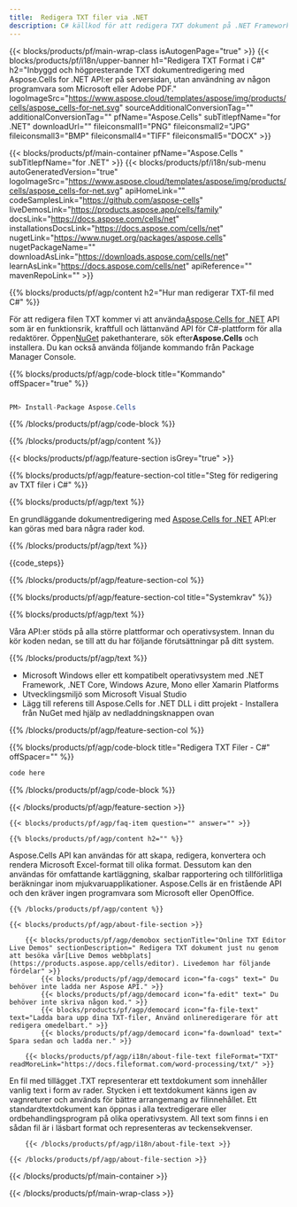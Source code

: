 ```yaml
---
title:  Redigera TXT filer via .NET
description: C# källkod för att redigera TXT dokument på .NET Framework, .NET Core, Windows Azure, Mono eller Xamarin Platforms.
---
```

{{< blocks/products/pf/main-wrap-class isAutogenPage="true" >}}
{{< blocks/products/pf/i18n/upper-banner h1="Redigera TXT Format i C#" h2="Inbyggd och högpresterande TXT dokumentredigering med Aspose.Cells for .NET API:er på serversidan, utan användning av någon programvara som Microsoft eller Adobe PDF." logoImageSrc="https://www.aspose.cloud/templates/aspose/img/products/cells/aspose_cells-for-net.svg" sourceAdditionalConversionTag="" additionalConversionTag="" pfName="Aspose.Cells" subTitlepfName="for .NET" downloadUrl="" fileiconsmall1="PNG" fileiconsmall2="JPG" fileiconsmall3="BMP" fileiconsmall4="TIFF" fileiconsmall5="DOCX" >}}

{{< blocks/products/pf/main-container pfName="Aspose.Cells " subTitlepfName="for .NET" >}}
{{< blocks/products/pf/i18n/sub-menu autoGeneratedVersion="true" logoImageSrc="https://www.aspose.cloud/templates/aspose/img/products/cells/aspose_cells-for-net.svg" apiHomeLink="" codeSamplesLink="https://github.com/aspose-cells" liveDemosLink="https://products.aspose.app/cells/family" docsLink="https://docs.aspose.com/cells/net" installationsDocsLink="https://docs.aspose.com/cells/net" nugetLink="https://www.nuget.org/packages/aspose.cells" nugetPackageName="" downloadAsLink="https://downloads.aspose.com/cells/net" learnAsLink="https://docs.aspose.com/cells/net" apiReference="" mavenRepoLink="" >}}

{{% blocks/products/pf/agp/content h2="Hur man redigerar TXT-fil med C#" %}}

 För att redigera filen TXT kommer vi att använda<a href="https://products.aspose.com/cells/net">Aspose.Cells for .NET</a> API som är en funktionsrik, kraftfull och lättanvänd API för C#-plattform för alla redaktörer. Öppen<a href="https://www.nuget.org/packages/aspose.cells">NuGet</a> pakethanterare, sök efter<b>Aspose.Cells</b> och installera. Du kan också använda följande kommando från Package Manager Console.

{{% blocks/products/pf/agp/code-block title="Kommando" offSpacer="true" %}}

```cs

PM> Install-Package Aspose.Cells

```

{{% /blocks/products/pf/agp/code-block %}}

{{% /blocks/products/pf/agp/content %}}

{{< blocks/products/pf/agp/feature-section isGrey="true" >}}

{{% blocks/products/pf/agp/feature-section-col title="Steg för redigering av TXT filer i C#" %}}

{{% blocks/products/pf/agp/text %}}

 En grundläggande dokumentredigering med
 [Aspose.Cells for .NET](https://products.aspose.com/cells/net) 
 API:er kan göras med bara några rader kod.

{{% /blocks/products/pf/agp/text %}}

{{code_steps}}

{{% /blocks/products/pf/agp/feature-section-col %}}

{{% blocks/products/pf/agp/feature-section-col title="Systemkrav" %}}

{{% blocks/products/pf/agp/text %}}

 Våra API:er stöds på alla större plattformar och operativsystem. Innan du kör koden nedan, se till att du har följande förutsättningar på ditt system.

{{% /blocks/products/pf/agp/text %}}

-  Microsoft Windows eller ett kompatibelt operativsystem med .NET Framework, .NET Core, Windows Azure, Mono eller Xamarin Platforms
-  Utvecklingsmiljö som Microsoft Visual Studio
-  Lägg till referens till Aspose.Cells for .NET DLL i ditt projekt - Installera från NuGet med hjälp av nedladdningsknappen ovan

{{% /blocks/products/pf/agp/feature-section-col %}}

{{% blocks/products/pf/agp/code-block title="Redigera TXT Filer - C#" offSpacer="" %}}

```cs
code here

```

{{% /blocks/products/pf/agp/code-block %}}

{{< /blocks/products/pf/agp/feature-section >}}

    {{< blocks/products/pf/agp/faq-item question="" answer="" >}}
 

<!-- aboutfile Starts -->

    {{% blocks/products/pf/agp/content h2="" %}}

 Aspose.Cells API kan användas för att skapa, redigera, konvertera och rendera Microsoft Excel-format till olika format. Dessutom kan den användas för omfattande kartläggning, skalbar rapportering och tillförlitliga beräkningar inom mjukvaruapplikationer. Aspose.Cells är en fristående API och den kräver ingen programvara som Microsoft eller OpenOffice.



    {{% /blocks/products/pf/agp/content %}}

    {{< blocks/products/pf/agp/about-file-section >}}

        {{< blocks/products/pf/agp/demobox sectionTitle="Online TXT Editor Live Demos" sectionDescription=" Redigera TXT dokument just nu genom att besöka vår[Live Demos webbplats](https://products.aspose.app/cells/editor). Livedemon har följande fördelar" >}}
            {{< blocks/products/pf/agp/democard icon="fa-cogs" text=" Du behöver inte ladda ner Aspose API." >}}
            {{< blocks/products/pf/agp/democard icon="fa-edit" text=" Du behöver inte skriva någon kod." >}}
            {{< blocks/products/pf/agp/democard icon="fa-file-text" text="Ladda bara upp dina TXT-filer, Använd onlineredigerare för att redigera omedelbart." >}}
            {{< blocks/products/pf/agp/democard icon="fa-download" text=" Spara sedan och ladda ner." >}}

        {{< blocks/products/pf/agp/i18n/about-file-text fileFormat="TXT" readMoreLink="https://docs.fileformat.com/word-processing/txt/" >}}
En fil med tillägget .TXT representerar ett textdokument som innehåller vanlig text i form av rader. Stycken i ett textdokument känns igen av vagnreturer och används för bättre arrangemang av filinnehållet. Ett standardtextdokument kan öppnas i alla textredigerare eller ordbehandlingsprogram på olika operativsystem. All text som finns i en sådan fil är i läsbart format och representeras av teckensekvenser.

        {{< /blocks/products/pf/agp/i18n/about-file-text >}}

    {{< /blocks/products/pf/agp/about-file-section >}}

<!-- aboutfile Ends -->



{{< /blocks/products/pf/main-container >}}
    
{{< /blocks/products/pf/main-wrap-class >}}
